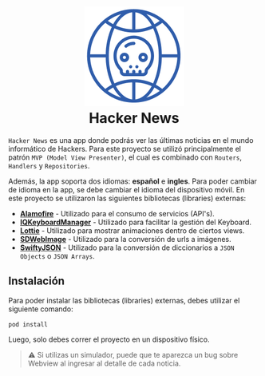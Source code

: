 <h1 align="center">
  <br/>
  <img src="https://raw.githubusercontent.com/hrool20/HackerNews/develop/HackerNews/Main/Assets.xcassets/ic_app_logo.imageset/ic_app_logo.png" alt="Markdownify" width="200">
  <br/>
  Hacker News
  <br/>
</h1>

`Hacker News` es una app donde podrás ver las últimas noticias en el mundo informático de Hackers. Para este proyecto se utilizó principalmente el patrón `MVP (Model View Presenter)`, el cual es combinado con `Routers`, `Handlers` y `Repositories`.
<br/>

Además, la app soporta dos idiomas: **español** e **ingles**. Para poder cambiar de idioma en la app, se debe cambiar el idioma del dispositivo móvil. En este proyecto se utilizaron las siguientes bibliotecas (libraries) externas:
- [**Alamofire**](https://github.com/Alamofire/Alamofire) - Utilizado para el consumo de servicios (API's).
- [**IQKeyboardManager**](https://github.com/hackiftekhar/IQKeyboardManager) - Utilizado para facilitar la gestión del Keyboard.
- [**Lottie**](https://github.com/airbnb/lottie-ios) - Utilizado para mostrar animaciones dentro de ciertos views.
- [**SDWebImage**](https://github.com/SDWebImage/SDWebImage) - Utilizado para la conversión de urls a imágenes.
- [**SwiftyJSON**](https://github.com/SwiftyJSON/SwiftyJSON) - Utilizado para la conversión de diccionarios a `JSON Objects` o `JSON Arrays`.


## Instalación

Para poder instalar las bibliotecas (libraries) externas, debes utilizar el siguiente comando:
```
pod install
```
Luego, solo debes correr el proyecto en un dispositivo físico.
> :warning: Si utilizas un simulador, puede que te aparezca un bug sobre Webview al ingresar al detalle de cada noticia.
